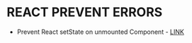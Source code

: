 # REACT PREVENT ERRORS

* Prevent React setState on unmounted Component - [LINK](https://www.robinwieruch.de/react-warning-cant-call-setstate-on-an-unmounted-component/)

